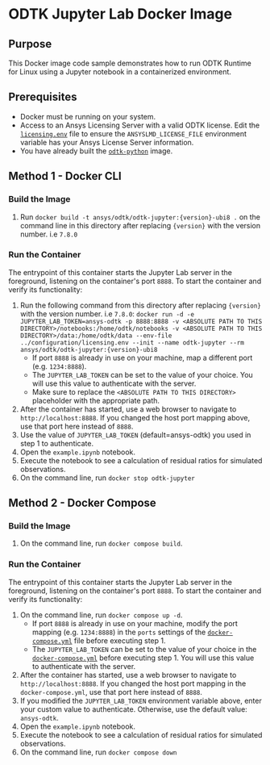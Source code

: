 # ODTK Jupyter Lab Docker Image

## Purpose

This Docker image code sample demonstrates how to run ODTK Runtime for Linux using a Jupyter notebook in a containerized environment.

## Prerequisites

* Docker must be running on your system.
* Access to an Ansys Licensing Server with a valid ODTK license. Edit the [`licensing.env`](../configuration/licensing.env) file to ensure the `ANSYSLMD_LICENSE_FILE` environment variable has your Ansys License Server information.
* You have already built the [`odtk-python`](../odtk-python/README.md) image.

## Method 1 - Docker CLI

### Build the Image

1. Run `docker build -t ansys/odtk/odtk-jupyter:{version}-ubi8 .` on the command line in this directory after replacing `{version}` with the version number. i.e `7.8.0`

### Run the Container

The entrypoint of this container starts the Jupyter Lab server in the foreground, listening on the container's port `8888`. To start the container and verify its functionality:

1. Run the following command from this directory after replacing `{version}` with the version number. i.e `7.8.0`:
`docker run -d -e JUPYTER_LAB_TOKEN=ansys-odtk -p 8888:8888 -v <ABSOLUTE PATH TO THIS DIRECTORY>/notebooks:/home/odtk/notebooks -v <ABSOLUTE PATH TO THIS DIRECTORY>/data:/home/odtk/data --env-file ../configuration/licensing.env --init --name odtk-jupyter --rm ansys/odtk/odtk-jupyter:{version}-ubi8`
    * If port `8888` is already in use on your machine, map a different port (e.g. `1234:8888`).
    * The `JUPYTER_LAB_TOKEN` can be set to the value of your choice. You will use this value to authenticate with the server.
    * Make sure to replace the `<ABSOLUTE PATH TO THIS DIRECTORY>` placeholder with the appropriate path.
2. After the container has started, use a web browser to navigate to `http://localhost:8888`. If you changed the host port mapping above, use that port here instead of `8888`.
3. Use the value of `JUPYTER_LAB_TOKEN` (default=ansys-odtk) you used in step 1 to authenticate.
4. Open the `example.ipynb` notebook.
5. Execute the notebook to see a calculation of residual ratios for simulated observations.
6. On the command line, run `docker stop odtk-jupyter`

## Method 2 - Docker Compose

### Build the Image

1. On the command line, run `docker compose build`.

### Run the Container

The entrypoint of this container starts the Jupyter Lab server in the foreground, listening on the container's port `8888`. To start the container and verify its functionality:

1. On the command line, run `docker compose up -d`.
    * If port `8888` is already in use on your machine, modify the port mapping (e.g. `1234:8888`) in the `ports` settings of the [`docker-compose.yml`](./docker-compose.yml) file before executing step 1.
    * The `JUPYTER_LAB_TOKEN` can be set to the value of your choice in the [`docker-compose.yml`](./docker-compose.yml)
    before executing step 1. You will use this value to authenticate with the server.
2. After the container has started, use a web browser to navigate to `http://localhost:8888`.
If you changed the host port mapping in the `docker-compose.yml`, use that port here instead of `8888`.
3. If you modified the `JUPYTER_LAB_TOKEN` environment variable above, enter your custom value to authenticate. Otherwise, use the default value: `ansys-odtk`.
4. Open the `example.ipynb` notebook.
5. Execute the notebook to see a calculation of residual ratios for simulated observations.
6. On the command line, run `docker compose down`
